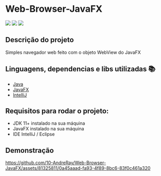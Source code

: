 # Web-Browser-JavaFX
<p>
  <img src="https://img.shields.io/static/v1?label=Java&message=Language&color=blue&style=for-the-badge&logo=SPRING%22"/>
  <img src="http://img.shields.io/static/v1?label=License&message=MIT&color=red&style=for-the-badge"/>
  <img src="http://img.shields.io/static/v1?label=STATUS&message=CONCLUIDO&color=GREEN&style=for-the-badge"/>
<p>
  
## Descrição do projeto 

<p align="justify">
Simples navegador web feito com o objeto WebView do JavaFX
  <br>
</p>

## Linguagens, dependencias e libs utilizadas :books:

- [Java](https://java.com/)
- [JavaFX](https://openjfx.io/)
- [IntelliJ](https://www.jetbrains.com/pt-br/idea/)

## Requisitos para rodar o projeto:
- JDK 11+ instalado na sua máquina
- JavaFX instalado na sua máquina
- IDE IntelliJ / Eclipse


## Demonstração

https://github.com/10-AndreRay/Web-Browser-JavaFX/assets/81325811/0a45aaad-fa93-4f89-8bc6-83f0c461a320
